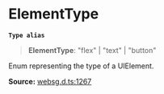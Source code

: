 # ElementType

**`Type alias`**

> **ElementType**: "flex" \| "text" \| "button"

Enum representing the type of a UIElement.

**Source:** [websg.d.ts:1267](https://github.com/thirdroom/thirdroom/blob/4c397b03/packages/websg-types/types/websg.d.ts#L1267)
